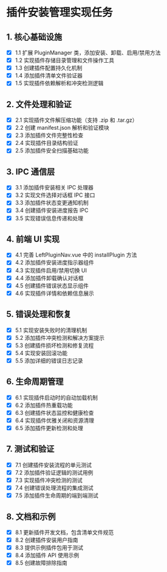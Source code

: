 # 插件安装管理实现任务

## 1. 核心基础设施

- [x] 1.1 扩展 PluginManager 类，添加安装、卸载、启用/禁用方法
- [x] 1.2 实现插件存储目录管理和文件操作工具
- [x] 1.3 创建插件配置持久化机制
- [x] 1.4 添加插件清单文件验证器
- [x] 1.5 实现插件依赖解析和冲突检测逻辑

## 2. 文件处理和验证

- [x] 2.1 实现插件文件解压缩功能（支持 .zip 和 .tar.gz）
- [x] 2.2 创建 manifest.json 解析和验证模块
- [x] 2.3 添加插件文件完整性检查
- [x] 2.4 实现插件目录结构验证
- [x] 2.5 添加插件安全扫描基础功能

## 3. IPC 通信层

- [x] 3.1 添加插件安装相关 IPC 处理器
- [x] 3.2 实现文件选择对话框 IPC 接口
- [x] 3.3 添加插件状态变更通知机制
- [x] 3.4 创建插件安装进度报告 IPC
- [x] 3.5 实现错误信息传递和处理

## 4. 前端 UI 实现

- [x] 4.1 完善 LeftPluginNav.vue 中的 installPlugin 方法
- [x] 4.2 添加插件安装进度指示器组件
- [x] 4.3 实现插件启用/禁用切换 UI
- [x] 4.4 添加插件卸载确认对话框
- [x] 4.5 创建插件错误状态显示组件
- [x] 4.6 实现插件详情和依赖信息展示

## 5. 错误处理和恢复

- [x] 5.1 实现安装失败时的清理机制
- [x] 5.2 添加插件冲突检测和解决方案提示
- [x] 5.3 创建插件损坏检测和修复流程
- [x] 5.4 实现安装回滚功能
- [x] 5.5 添加详细的错误日志记录

## 6. 生命周期管理

- [x] 6.1 实现插件启动时的自动加载机制
- [x] 6.2 添加插件热重载功能
- [x] 6.3 创建插件状态监控和健康检查
- [x] 6.4 实现插件优雅关闭和资源清理
- [x] 6.5 添加插件更新检测和处理

## 7. 测试和验证

- [x] 7.1 创建插件安装流程的单元测试
- [x] 7.2 添加插件验证逻辑的测试用例
- [x] 7.3 实现插件冲突检测的测试
- [x] 7.4 创建错误处理流程的集成测试
- [x] 7.5 添加插件生命周期的端到端测试

## 8. 文档和示例

- [x] 8.1 更新插件开发文档，包含清单文件规范
- [x] 8.2 创建插件安装用户指南
- [x] 8.3 提供示例插件包用于测试
- [x] 8.4 添加插件 API 使用示例
- [x] 8.5 创建故障排除指南